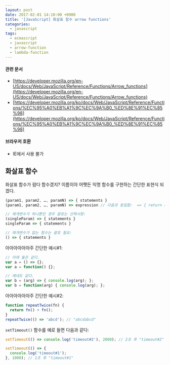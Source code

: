 ```yaml
---
layout: post
date: 2017-02-01 14:10:00 +0900
title: '[JavaScript] 화살표 함수 arrow functions'
categories:
  - javascript
tags:
  - ecmascript
  - javascript
  - arrow-function
  - lambda-function
---
```


#### 관련 문서

- [https://developer.mozilla.org/en-US/docs/Web/JavaScript/Reference/Functions/Arrow_functions](https://developer.mozilla.org/en-US/docs/Web/JavaScript/Reference/Functions/Arrow_functions)
- [https://developer.mozilla.org/ko/docs/Web/JavaScript/Reference/Functions/%EC%95%A0%EB%A1%9C%EC%9A%B0_%ED%8E%91%EC%85%98](https://developer.mozilla.org/ko/docs/Web/JavaScript/Reference/Functions/%EC%95%A0%EB%A1%9C%EC%9A%B0_%ED%8E%91%EC%85%98)

#### 브라우저 호환

- IE에서 사용 불가

## 화살표 함수

화살표 함수가 람다 함수겠지? 이름이야 어쨋든 익명 함수를 구현하는 간단한 표현식 되겠다.

```js
(param1, param2, …, paramN) => { statements }
(param1, param2, …, paramN) => expression // 다음과 동일함:  => { return expression; }

// 매개변수가 하나뿐인 경우 괄호는 선택사항:
(singleParam) => { statements }
singleParam => { statements }

// 매개변수가 없는 함수는 괄호 필요:
() => { statements }
```

아아아아아아주 간단한 예시\#1:

```js
// 아래 둘은 같다.
var a = () => {};
var a = function() {};

// 얘네도 같다.
var b = (arg) => { console.log(arg); };
var b = function(arg) { console.log(arg); };
```

아아아아아아주 간단한 예시\#2:

```js
function repeatTwice(fn) {
  return fn() + fn();
}
repeatTwice(() => 'abcd'); // "abcdabcd"
```

`setTimeout()` 함수를 예로 들면 다음과 같다:

```js
setTimeout(() => console.log('timeout#2'), 2000); // 2초 후 "timeout#2"

setTimeout(() => {
  console.log('timeout#1');
}, 1000); // 1초 후 "timeout#1"
```
